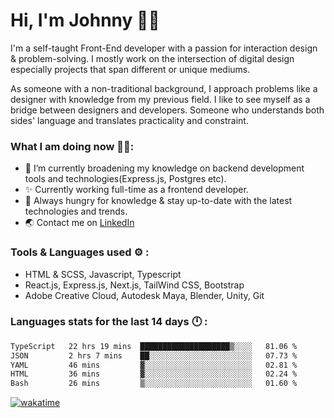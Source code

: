 # Hi, I'm Johnny 👋🧑‍

I'm a self-taught Front-End developer with a passion for interaction design & problem-solving. I mostly work on the intersection of digital design especially projects that span different or unique mediums.

As someone with a non-traditional background, I approach problems like a designer with knowledge from my previous field. I like to see myself as a bridge between designers and developers. Someone who understands both sides' language and translates practicality and constraint.

### What I am doing now 🧑‍💻:

- 🔭 I’m currently broadening my knowledge on backend development tools and technologies(Express.js, Postgres etc).
- ✨ Currently working full-time as a frontend developer.
- 📖 Always hungry for knowledge & stay up-to-date with the latest technologies and trends.
- 🌏 Contact me on [LinkedIn](https://www.linkedin.com/in/johchai/)

### Tools & Languages used ⚙️ :

- HTML & SCSS, Javascript, Typescript
- React.js, Express.js, Next.js, TailWind CSS, Bootstrap
- Adobe Creative Cloud, Autodesk Maya, Blender, Unity, Git

### Languages stats for the last 14 days 🕛 :

<!--START_SECTION:waka-->

```txt
TypeScript   22 hrs 19 mins  ████████████████████▒░░░░   81.06 %
JSON         2 hrs 7 mins    ██░░░░░░░░░░░░░░░░░░░░░░░   07.73 %
YAML         46 mins         ▓░░░░░░░░░░░░░░░░░░░░░░░░   02.81 %
HTML         36 mins         ▓░░░░░░░░░░░░░░░░░░░░░░░░   02.24 %
Bash         26 mins         ▒░░░░░░░░░░░░░░░░░░░░░░░░   01.60 %
```

<!--END_SECTION:waka-->

[![wakatime](https://wakatime.com/badge/user/0cd14e89-b357-451d-b5c1-4a79286fb5a6.svg)](https://wakatime.com/@0cd14e89-b357-451d-b5c1-4a79286fb5a6)
